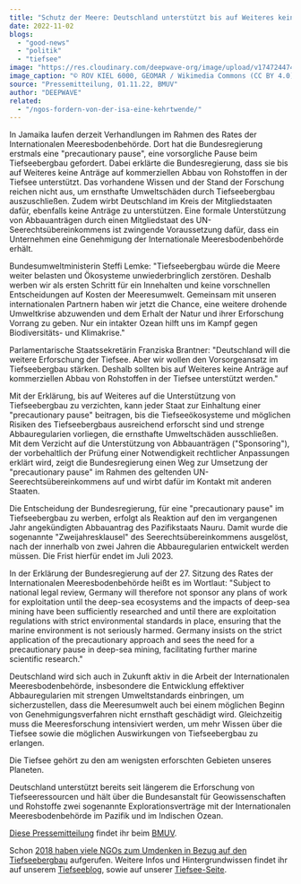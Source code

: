 ```yaml
---
title: "Schutz der Meere: Deutschland unterstützt bis auf Weiteres keinen Tiefseebergbau"
date: 2022-11-02
blogs: 
  - "good-news"
  - "politik"
  - "tiefsee"
image: "https://res.cloudinary.com/deepwave-org/image/upload/v1747244749/deepwave.org/precautionary_pause_tiefseebergbau_manganknollen.jpg"
image_caption: "© ROV KIEL 6000, GEOMAR / Wikimedia Commons (CC BY 4.0)"
source: "Pressemitteilung, 01.11.22, BMUV"
author: "DEEPWAVE"
related: 
  - "/ngos-fordern-von-der-isa-eine-kehrtwende/"
---
```


In Jamaika laufen derzeit Verhandlungen im Rahmen des Rates der Internationalen Meeresbodenbehörde. Dort hat die Bundesregierung erstmals eine "precautionary pause", eine vorsorgliche Pause beim Tiefseebergbau gefordert. Dabei erklärte die Bundesregierung, dass sie bis auf Weiteres keine Anträge auf kommerziellen Abbau von Rohstoffen in der Tiefsee unterstützt. Das vorhandene Wissen und der Stand der Forschung reichen nicht aus, um ernsthafte Umweltschäden durch Tiefseebergbau auszuschließen. Zudem wirbt Deutschland im Kreis der Mitgliedstaaten dafür, ebenfalls keine Anträge zu unterstützen. Eine formale Unterstützung von Abbauanträgen durch einen Mitgliedstaat des UN\-Seerechtsübereinkommens ist zwingende Voraussetzung dafür, dass ein Unternehmen eine Genehmigung der Internationale Meeresbodenbehörde erhält.

Bundesumweltministerin Steffi Lemke: "Tiefseebergbau würde die Meere weiter belasten und Ökosysteme unwiederbringlich zerstören. Deshalb werben wir als ersten Schritt für ein Innehalten und keine vorschnellen Entscheidungen auf Kosten der Meeresumwelt. Gemeinsam mit unseren internationalen Partnern haben wir jetzt die Chance, eine weitere drohende Umweltkrise abzuwenden und dem Erhalt der Natur und ihrer Erforschung Vorrang zu geben. Nur ein intakter Ozean hilft uns im Kampf gegen Biodiversitäts- und Klimakrise."

Parlamentarische Staatssekretärin Franziska Brantner: "Deutschland will die weitere Erforschung der Tiefsee. Aber wir wollen den Vorsorgeansatz im Tiefseebergbau stärken. Deshalb sollten bis auf Weiteres keine Anträge auf kommerziellen Abbau von Rohstoffen in der Tiefsee unterstützt werden."

Mit der Erklärung, bis auf Weiteres auf die Unterstützung von Tiefseebergbau zu verzichten, kann jeder Staat zur Einhaltung einer "precautionary pause" beitragen, bis die Tiefseeökosysteme und möglichen Risiken des Tiefseebergbaus ausreichend erforscht sind und strenge Abbauregularien vorliegen, die ernsthafte Umweltschäden ausschließen. Mit dem Verzicht auf die Unterstützung von Abbauanträgen ("Sponsoring"), der vorbehaltlich der Prüfung einer Notwendigkeit rechtlicher Anpassungen erklärt wird, zeigt die Bundesregierung einen Weg zur Umsetzung der "precautionary pause" im Rahmen des geltenden UN\-Seerechtsübereinkommens auf und wirbt dafür im Kontakt mit anderen Staaten.

Die Entscheidung der Bundesregierung, für eine "precautionary pause" im Tiefseebergbau zu werben, erfolgt als Reaktion auf den im vergangenen Jahr angekündigten Abbauantrag des Pazifikstaats Nauru. Damit wurde die sogenannte "Zweijahresklausel" des Seerechtsübereinkommens ausgelöst, nach der innerhalb von zwei Jahren die Abbauregularien entwickelt werden müssen. Die Frist hierfür endet im Juli 2023.

In der Erklärung der Bundesregierung auf der 27. Sitzung des Rates der Internationalen Meeresbodenbehörde heißt es im Wortlaut: "Subject to national legal review, Germany will therefore not sponsor any plans of work for exploitation until the deep-sea ecosystems and the impacts of deep-sea mining have been sufficiently researched and until there are exploitation regulations with strict environmental standards in place, ensuring that the marine environment is not seriously harmed. Germany insists on the strict application of the precautionary approach and sees the need for a precautionary pause in deep-sea mining, facilitating further marine scientific research."

Deutschland wird sich auch in Zukunft aktiv in die Arbeit der Internationalen Meeresbodenbehörde, insbesondere die Entwicklung effektiver Abbauregularien mit strengen Umweltstandards einbringen, um sicherzustellen, dass die Meeresumwelt auch bei einem möglichen Beginn von Genehmigungsverfahren nicht ernsthaft geschädigt wird. Gleichzeitig muss die Meeresforschung intensiviert werden, um mehr Wissen über die Tiefsee sowie die möglichen Auswirkungen von Tiefseebergbau zu erlangen.

Die Tiefsee gehört zu den am wenigsten erforschten Gebieten unseres Planeten.

Deutschland unterstützt bereits seit längerem die Erforschung von Tiefseeressourcen und hält über die Bundesanstalt für Geowissenschaften und Rohstoffe zwei sogenannte Explorationsverträge mit der Internationalen Meeresbodenbehörde im Pazifik und im Indischen Ozean.

[Diese Pressemitteilung](https://www.bmuv.de/pressemitteilung/schutz-der-meere-deutschland-unterstuetzt-bis-auf-weiteres-keinen-tiefseebergbau) findet ihr beim [BMUV](https://www.bmuv.de/).

Schon [2018 haben viele NGOs zum Umdenken in Bezug auf den Tiefseebergbau](https://www.deepwave.org/ngos-fordern-von-der-isa-eine-kehrtwende/) aufgerufen. Weitere Infos und Hintergrundwissen findet ihr auf unserem [Tiefseeblog](https://www.deepwave.org/blogs/tiefsee/), sowie auf unserer [Tiefsee-Seite](https://www.deepwave.org/die-ozeane/die-tiefsee/).
